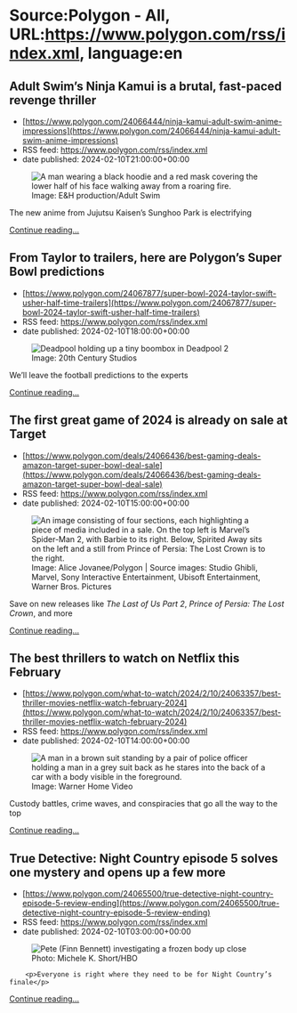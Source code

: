 # Source:Polygon -  All, URL:https://www.polygon.com/rss/index.xml, language:en

## Adult Swim’s Ninja Kamui is a brutal, fast-paced revenge thriller
 - [https://www.polygon.com/24066444/ninja-kamui-adult-swim-anime-impressions](https://www.polygon.com/24066444/ninja-kamui-adult-swim-anime-impressions)
 - RSS feed: https://www.polygon.com/rss/index.xml
 - date published: 2024-02-10T21:00:00+00:00

<figure>
      <img alt="A man wearing a black hoodie and a red mask covering the lower half of his face walking away from a roaring fire." src="https://cdn.vox-cdn.com/thumbor/IouXpKnhm1K17Wq7jbi4t_0jVzA=/0x0:1920x1080/640x360/cdn.vox-cdn.com/uploads/chorus_image/image/73129075/NinjaKamui_1.0.jpeg" />
        <figcaption>Image: E&amp;H production/Adult Swim</figcaption>
    </figure>

  <p>The new anime from Jujutsu Kaisen’s Sunghoo Park is electrifying </p>
  <p>
    <a href="https://www.polygon.com/24066444/ninja-kamui-adult-swim-anime-impressions">Continue reading&hellip;</a>
  </p>

## From Taylor to trailers, here are Polygon’s Super Bowl predictions
 - [https://www.polygon.com/24067877/super-bowl-2024-taylor-swift-usher-half-time-trailers](https://www.polygon.com/24067877/super-bowl-2024-taylor-swift-usher-half-time-trailers)
 - RSS feed: https://www.polygon.com/rss/index.xml
 - date published: 2024-02-10T18:00:00+00:00

<figure>
      <img alt="Deadpool holding up a tiny boombox in Deadpool 2" src="https://cdn.vox-cdn.com/thumbor/VrNyQNMoHj82jNEPc3kcELnbF_E=/745x0:3648x1633/640x360/cdn.vox-cdn.com/uploads/chorus_image/image/73128739/deadpool_2_boombox_3900.0.jpg" />
        <figcaption>Image: 20th Century Studios</figcaption>
    </figure>

  <p>We’ll leave the football predictions to the experts</p>
  <p>
    <a href="https://www.polygon.com/24067877/super-bowl-2024-taylor-swift-usher-half-time-trailers">Continue reading&hellip;</a>
  </p>

## The first great game of 2024 is already on sale at Target
 - [https://www.polygon.com/deals/24066436/best-gaming-deals-amazon-target-super-bowl-deal-sale](https://www.polygon.com/deals/24066436/best-gaming-deals-amazon-target-super-bowl-deal-sale)
 - RSS feed: https://www.polygon.com/rss/index.xml
 - date published: 2024-02-10T15:00:00+00:00

<figure>
      <img alt="An image consisting of four sections, each highlighting a piece of media included in a sale. On the top left is Marvel’s Spider-Man 2, with Barbie to its right. Below, Spirited Away sits on the left and a still from Prince of Persia: The Lost Crown is to the right." src="https://cdn.vox-cdn.com/thumbor/jZ7qgt-5_x61PQG_q_oD6wpXEVQ=/0x0:2974x1673/640x360/cdn.vox-cdn.com/uploads/chorus_image/image/73128388/Background02_copy.0.jpg" />
        <figcaption>Image: Alice Jovanee/Polygon | Source images: Studio Ghibli, Marvel, Sony Interactive Entertainment, Ubisoft Entertainment, Warner Bros. Pictures</figcaption>
    </figure>

  <p>Save on new releases like <em>The Last of Us Part 2</em>, <em>Prince of Persia: The Lost Crown</em>, and more</p>
  <p>
    <a href="https://www.polygon.com/deals/24066436/best-gaming-deals-amazon-target-super-bowl-deal-sale">Continue reading&hellip;</a>
  </p>

## The best thrillers to watch on Netflix this February
 - [https://www.polygon.com/what-to-watch/2024/2/10/24063357/best-thriller-movies-netflix-watch-february-2024](https://www.polygon.com/what-to-watch/2024/2/10/24063357/best-thriller-movies-netflix-watch-february-2024)
 - RSS feed: https://www.polygon.com/rss/index.xml
 - date published: 2024-02-10T14:00:00+00:00

<figure>
      <img alt="A man in a brown suit standing by a pair of police officer holding a man in a grey suit back as he stares into the back of a car with a body visible in the foreground." src="https://cdn.vox-cdn.com/thumbor/JY41NohHO_YG1EoQXM-tHn7vTHw=/0x77:1504x923/640x360/cdn.vox-cdn.com/uploads/chorus_image/image/73128266/Nov26_LA_CONFIDENTIAL_OscarSundays1_banner.0.jpg" />
        <figcaption>Image: Warner Home Video</figcaption>
    </figure>

  <p>Custody battles, crime waves, and conspiracies that go all the way to the top</p>
  <p>
    <a href="https://www.polygon.com/what-to-watch/2024/2/10/24063357/best-thriller-movies-netflix-watch-february-2024">Continue reading&hellip;</a>
  </p>

## True Detective: Night Country episode 5 solves one mystery and opens up a few more
 - [https://www.polygon.com/24065500/true-detective-night-country-episode-5-review-ending](https://www.polygon.com/24065500/true-detective-night-country-episode-5-review-ending)
 - RSS feed: https://www.polygon.com/rss/index.xml
 - date published: 2024-02-10T03:00:00+00:00

<figure>
      <img alt="Pete (Finn Bennett) investigating a frozen body up close" src="https://cdn.vox-cdn.com/thumbor/F-7fWXZWaSEw193KN_tJVAafebE=/0x0:5605x3153/640x360/cdn.vox-cdn.com/uploads/chorus_image/image/73127760/TDNC_402_101722_MS_0266.0.jpg" />
        <figcaption>Photo: Michele K. Short/HBO</figcaption>
    </figure>


  		<p>Everyone is right where they need to be for Night Country’s finale</p>
  <p>
    <a href="https://www.polygon.com/24065500/true-detective-night-country-episode-5-review-ending">Continue reading&hellip;</a>
  </p>


